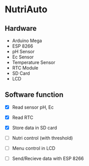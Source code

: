 # NutriAuto


## Hardware

- Arduino Mega
- ESP 8266
- pH Sensor
- Ec Sensor
- Temperature Sensor
- RTC Module
- SD Card
- LCD 


## Software function

- [x] Read sensor pH, Ec
- [x] Read RTC
- [x] Store data in SD card
- [ ] Nutri control (with threshold)
- [ ] Menu control in LCD
- [ ] Send/Recieve data with ESP 8266

